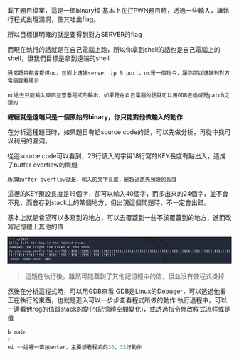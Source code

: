 載下題目檔案，這是一個binary檔
基本上在打PWN題目時，透過一些輸入，讓執行程式出現漏洞，使其吐出flag。

所以目標很明確的就是要得到對方SERVER的flag

而現在執行的話就是在自己電腦上跑，所以你拿到shell的話也是自己電腦上的shell，但我們目標是拿到遠端的shell

    通常題目都會提供nc，並附上遠端server ip & port，nc是一個指令，讓你可以遠端到對方電腦查看題目

    nc過去只能輸入東西並查看程式的輸出，如果是在自己電腦的話就可以用GDB去追或是patch之類的

**總結就是遠端只是一個原始的binary，你只能對他做輸入的動作**

在分析這種題目時，如果題目有給source code的話，可以先做分析，再從中找可以利用的漏洞。

從這source code可以看到，26行讀入的字與18行寫的KEY長度有點出入，造成了buffer overflow的問題

    所謂buffer overflow就是，輸入的文字長度，是超過原先預設的長度

這裡的KEY預設長度是16個字，卻可以輸入40個字，而多出來的24個字，並不會不見，而會存到stack上的某個地方，但出現這個問題時，不一定會出錯。

基本上就是希望可以多寫到的地方，可以去覆蓋到一些不該覆蓋到的地方，進而改寫記憶體上其他的值


![pwn](https://github.com/Trinity-SYT-SECURITY/PWN/raw/main/pass/execpass.png)
>這題在執行後，雖然可能蓋到了其他記憶體中的值，但並沒有使程式掛掉

然後在分析這程式時，可以用GDB來看
    GDB是Linux的Debuger，可以透過他看正在執行的東西，也就是進入可以一步步查看程式所做的動作
    執行過程中，可以一邊看他reg的值跟stack的變化(記憶體空間變化)，或透過指令修改程式流程或是值

```cpp
b main
r
ni =>這裡一直按enter，主要想看程式的26、32行動作



```